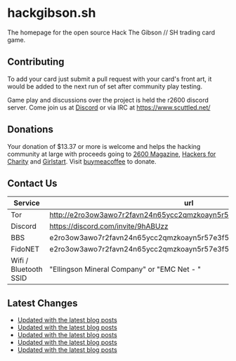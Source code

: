 # hackgibson.sh
The homepage for the open source Hack The Gibson // SH trading card game.


## Contributing

To add your card just submit a pull request with your card's front art, it would be added to the next run of set after community play testing.

Game play and discussions over the project is held the r2600 discord server. Come join us at [Discord](https://discord.com/invite/9hABUzz) or via IRC at https://www.scuttled.net/


## Donations

Your donation of $13.37 or more is welcome and helps the hacking community at large with proceeds going to [2600 Magazine](https://2600.com/), [Hackers for Charity](https://hackersforcharity.org) and [Girlstart](https://girlstart.org).  Visit [buymeacoffee](https://www.buymeacoffee.com/hackgibson.sh) to donate.


## Contact Us

Service | url
-|-
Tor | http://e2ro3ow3awo7r2favn24n65ycc2qmzkoayn5r57e3f56nvjwdcgg32ad.onion
Discord | https://discord.com/invite/9hABUzz
BBS | e2ro3ow3awo7r2favn24n65ycc2qmzkoayn5r57e3f56nvjwdcgg32ad.onion:23
FidoNET | e2ro3ow3awo7r2favn24n65ycc2qmzkoayn5r57e3f56nvjwdcgg32ad.onion:24554
Wifi / Bluetooth SSID | "Ellingson Mineral Company" or "EMC Net - <fidonet address>"

## Latest Changes
<!-- BLOG-POST-LIST:START -->
- [Updated with the latest blog posts](https://github.com/DFW2600/hackgibson.sh/commit/3fdbaa7420b778d58260485a419d0717db1a4f83)
- [Updated with the latest blog posts](https://github.com/DFW2600/hackgibson.sh/commit/cb0dd5d41c29580744fa7cacdbf5c9ae811f0fef)
- [Updated with the latest blog posts](https://github.com/DFW2600/hackgibson.sh/commit/f1538d8d9cfb4a1d7f46cb663ece7f6394e3a721)
- [Updated with the latest blog posts](https://github.com/DFW2600/hackgibson.sh/commit/67efcaacec559a129fa02f4856be2cc5a3740a82)
- [Updated with the latest blog posts](https://github.com/DFW2600/hackgibson.sh/commit/4a4e692cd9041cb9c6f2a7b328a2cc6962cfb279)
<!-- BLOG-POST-LIST:END -->
